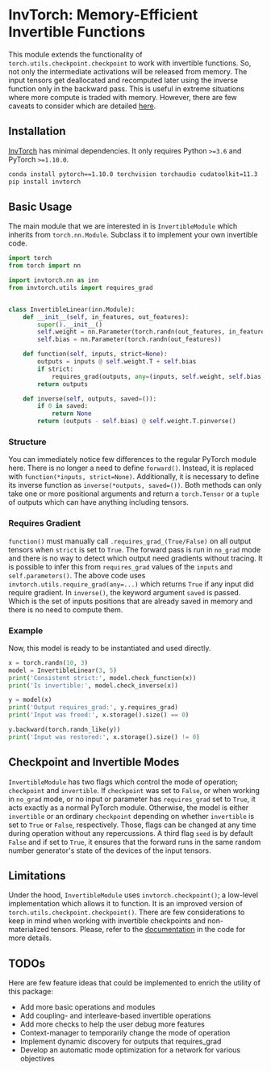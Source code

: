 # InvTorch: Memory-Efficient Invertible Functions

This module extends the functionality of `torch.utils.checkpoint.checkpoint` to work with invertible functions. So, not only the intermediate activations will be released from memory. The input tensors get deallocated and recomputed later using the inverse function only in the backward pass. This is useful in extreme situations where more compute is traded with memory. However, there are few caveats to consider which are detailed [here](./invtorch/utils/checkpoint.py).

## Installation

[InvTorch](https://github.com/xmodar/invtorch) has minimal dependencies. It only requires Python `>=3.6` and PyTorch `>=1.10.0`.

```bash
conda install pytorch==1.10.0 torchvision torchaudio cudatoolkit=11.3 -c pytorch
pip install invtorch
```

## Basic Usage

The main module that we are interested in is `InvertibleModule` which inherits from `torch.nn.Module`. Subclass it to implement your own invertible code.

```python
import torch
from torch import nn

import invtorch.nn as inn
from invtorch.utils import requires_grad


class InvertibleLinear(inn.Module):
    def __init__(self, in_features, out_features):
        super().__init__()
        self.weight = nn.Parameter(torch.randn(out_features, in_features))
        self.bias = nn.Parameter(torch.randn(out_features))

    def function(self, inputs, strict=None):
        outputs = inputs @ self.weight.T + self.bias
        if strict:
            requires_grad(outputs, any=(inputs, self.weight, self.bias))
        return outputs

    def inverse(self, outputs, saved=()):
        if 0 in saved:
            return None
        return (outputs - self.bias) @ self.weight.T.pinverse()
```

### Structure

You can immediately notice few differences to the regular PyTorch module here. There is no longer a need to define `forward()`. Instead, it is replaced with `function(*inputs, strict=None)`. Additionally, it is necessary to define its inverse function as `inverse(*outputs, saved=())`. Both methods can only take one or more positional arguments and return a `torch.Tensor` or a `tuple` of outputs which can have anything including tensors.

### Requires Gradient

`function()` must manually call `.requires_grad_(True/False)` on all output tensors when `strict` is set to `True`. The forward pass is run in `no_grad` mode and there is no way to detect which output need gradients without tracing. It is possible to infer this from `requires_grad` values of the `inputs` and `self.parameters()`. The above code uses `invtorch.utils.require_grad(any=...)` which returns `True` if any input did require gradient. In `inverse()`, the keyword argument `saved` is passed. Which is the set of inputs positions that are already saved in memory and there is no need to compute them.

### Example

Now, this model is ready to be instantiated and used directly.

```python
x = torch.randn(10, 3)
model = InvertibleLinear(3, 5)
print('Consistent strict:', model.check_function(x))
print('Is invertible:', model.check_inverse(x))

y = model(x)
print('Output requires_grad:', y.requires_grad)
print('Input was freed:', x.storage().size() == 0)

y.backward(torch.randn_like(y))
print('Input was restored:', x.storage().size() != 0)
```

## Checkpoint and Invertible Modes

`InvertibleModule` has two flags which control the mode of operation; `checkpoint` and `invertible`. If `checkpoint` was set to `False`, or when working in `no_grad` mode, or no input or parameter has `requires_grad` set to `True`, it acts exactly as a normal PyTorch module. Otherwise, the model is either `invertible` or an ordinary `checkpoint` depending on whether `invertible` is set to `True` or `False`, respectively. Those, flags can be changed at any time during operation without any repercussions. A third flag `seed` is by default `False` and if set to `True`, it ensures that the forward runs in the same random number generator's state of the devices of the input tensors.

## Limitations

Under the hood, `InvertibleModule` uses `invtorch.checkpoint()`; a low-level implementation which allows it to function. It is an improved version of `torch.utils.checkpoint.checkpoint()`. There are few considerations to keep in mind when working with invertible checkpoints and non-materialized tensors. Please, refer to the [documentation](./invtorch/utils/checkpoint.py) in the code for more details.

## TODOs

Here are few feature ideas that could be implemented to enrich the utility of this package:

- Add more basic operations and modules
- Add coupling- and interleave-based invertible operations
- Add more checks to help the user debug more features
- Context-manager to temporarily change the mode of operation
- Implement dynamic discovery for outputs that requires_grad
- Develop an automatic mode optimization for a network for various objectives
